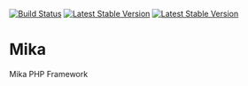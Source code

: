 [![Build Status](https://travis-ci.com/open-engine/mika.svg?branch=master)](https://travis-ci.com/open-engine/mika)
[![Latest Stable Version](https://img.shields.io/packagist/v/open-engine/mika.svg)](https://packagist.org/packages/open-engine/mika)
[![Latest Stable Version](https://img.shields.io/scrutinizer/g/open-engine/mika.svg)](https://scrutinizer-ci.com/g/open-engine/mika)
    

# Mika
Mika PHP Framework
